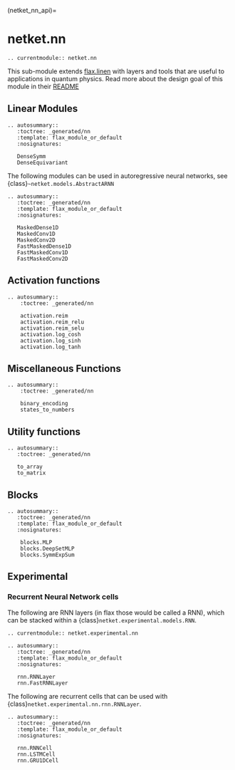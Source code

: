 (netket_nn_api)=
# netket.nn

```{eval-rst}
.. currentmodule:: netket.nn

```

This sub-module extends [flax.linen](https://flax.readthedocs.io/en/latest/flax.linen.html) with layers and tools that are useful to applications in quantum physics.
Read more about the design goal of this module in their [README](https://github.com/google/flax/blob/master/flax/linen/README.md)


## Linear Modules

```{eval-rst}
.. autosummary::
   :toctree: _generated/nn
   :template: flax_module_or_default
   :nosignatures:

   DenseSymm
   DenseEquivariant
```

The following modules can be used in autoregressive neural networks, see {class}`~netket.models.AbstractARNN`

```{eval-rst}
.. autosummary::
   :toctree: _generated/nn
   :template: flax_module_or_default
   :nosignatures:

   MaskedDense1D
   MaskedConv1D
   MaskedConv2D
   FastMaskedDense1D
   FastMaskedConv1D
   FastMaskedConv2D
```

## Activation functions

```{eval-rst}
.. autosummary::
    :toctree: _generated/nn

    activation.reim
    activation.reim_relu
    activation.reim_selu
    activation.log_cosh
    activation.log_sinh
    activation.log_tanh

```

## Miscellaneous Functions

```{eval-rst}
.. autosummary::
    :toctree: _generated/nn

    binary_encoding
    states_to_numbers
```

## Utility functions

```{eval-rst}
.. autosummary::
   :toctree: _generated/nn

   to_array
   to_matrix

```


## Blocks

```{eval-rst}
.. autosummary::
   :toctree: _generated/nn
   :template: flax_module_or_default
   :nosignatures:

    blocks.MLP
    blocks.DeepSetMLP
    blocks.SymmExpSum

```

## Experimental

### Recurrent Neural Network cells

The following are RNN layers (in flax those would be called a RNN), which can be stacked within a {class}`netket.experimental.models.RNN`.


```{eval-rst}
.. currentmodule:: netket.experimental.nn

```

```{eval-rst}
.. autosummary::
   :toctree: _generated/nn
   :template: flax_module_or_default
   :nosignatures:

   rnn.RNNLayer
   rnn.FastRNNLayer
```

The following are recurrent cells that can be used with {class}`netket.experimental.nn.rnn.RNNLayer`.

```{eval-rst}
.. autosummary::
   :toctree: _generated/nn
   :template: flax_module_or_default
   :nosignatures:

   rnn.RNNCell
   rnn.LSTMCell
   rnn.GRU1DCell
```

 